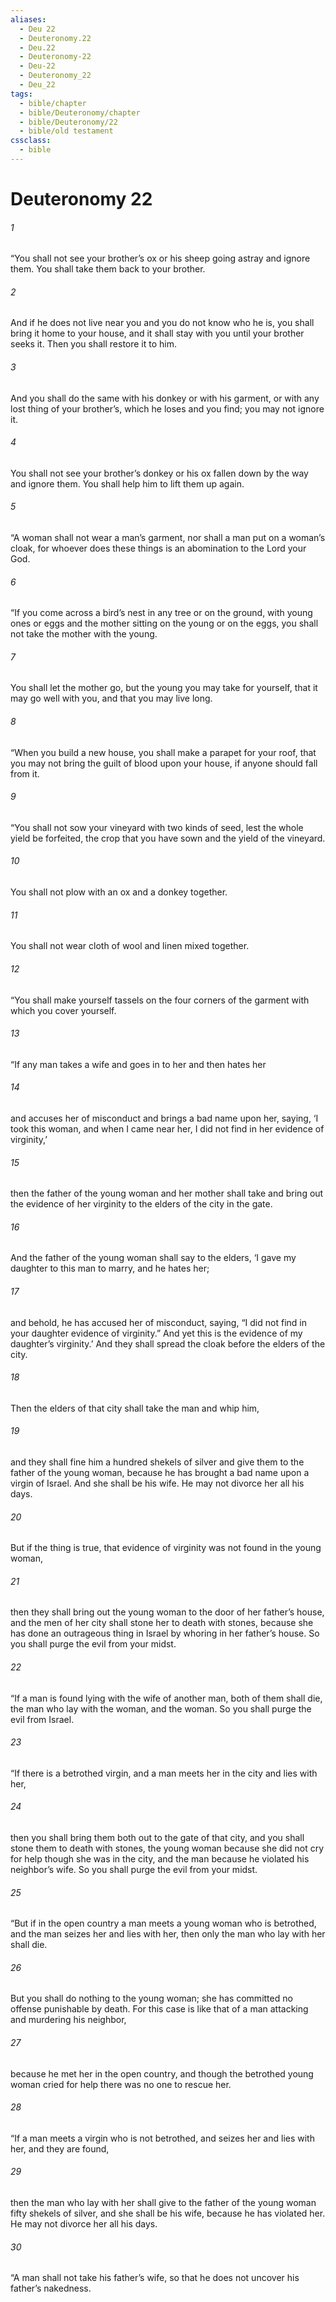 ```yaml
---
aliases:
  - Deu 22
  - Deuteronomy.22
  - Deu.22
  - Deuteronomy-22
  - Deu-22
  - Deuteronomy_22
  - Deu_22
tags:
  - bible/chapter
  - bible/Deuteronomy/chapter
  - bible/Deuteronomy/22
  - bible/old testament
cssclass:
  - bible
---
```


# Deuteronomy 22

###### 1
“You shall not see your brother’s ox or his sheep going astray and ignore them. You shall take them back to your brother.
###### 2
And if he does not live near you and you do not know who he is, you shall bring it home to your house, and it shall stay with you until your brother seeks it. Then you shall restore it to him.
###### 3
And you shall do the same with his donkey or with his garment, or with any lost thing of your brother’s, which he loses and you find; you may not ignore it.
###### 4
You shall not see your brother’s donkey or his ox fallen down by the way and ignore them. You shall help him to lift them up again.
###### 5
“A woman shall not wear a man’s garment, nor shall a man put on a woman’s cloak, for whoever does these things is an abomination to the Lord your God.
###### 6
“If you come across a bird’s nest in any tree or on the ground, with young ones or eggs and the mother sitting on the young or on the eggs, you shall not take the mother with the young.
###### 7
You shall let the mother go, but the young you may take for yourself, that it may go well with you, and that you may live long.
###### 8
“When you build a new house, you shall make a parapet for your roof, that you may not bring the guilt of blood upon your house, if anyone should fall from it.
###### 9
“You shall not sow your vineyard with two kinds of seed, lest the whole yield be forfeited, the crop that you have sown and the yield of the vineyard.
###### 10
You shall not plow with an ox and a donkey together.
###### 11
You shall not wear cloth of wool and linen mixed together.
###### 12
“You shall make yourself tassels on the four corners of the garment with which you cover yourself.
###### 13
“If any man takes a wife and goes in to her and then hates her
###### 14
and accuses her of misconduct and brings a bad name upon her, saying, ‘I took this woman, and when I came near her, I did not find in her evidence of virginity,’
###### 15
then the father of the young woman and her mother shall take and bring out the evidence of her virginity to the elders of the city in the gate.
###### 16
And the father of the young woman shall say to the elders, ‘I gave my daughter to this man to marry, and he hates her;
###### 17
and behold, he has accused her of misconduct, saying, “I did not find in your daughter evidence of virginity.” And yet this is the evidence of my daughter’s virginity.’ And they shall spread the cloak before the elders of the city.
###### 18
Then the elders of that city shall take the man and whip him,
###### 19
and they shall fine him a hundred shekels of silver and give them to the father of the young woman, because he has brought a bad name upon a virgin of Israel. And she shall be his wife. He may not divorce her all his days.
###### 20
But if the thing is true, that evidence of virginity was not found in the young woman,
###### 21
then they shall bring out the young woman to the door of her father’s house, and the men of her city shall stone her to death with stones, because she has done an outrageous thing in Israel by whoring in her father’s house. So you shall purge the evil from your midst.
###### 22
“If a man is found lying with the wife of another man, both of them shall die, the man who lay with the woman, and the woman. So you shall purge the evil from Israel.
###### 23
“If there is a betrothed virgin, and a man meets her in the city and lies with her,
###### 24
then you shall bring them both out to the gate of that city, and you shall stone them to death with stones, the young woman because she did not cry for help though she was in the city, and the man because he violated his neighbor’s wife. So you shall purge the evil from your midst.
###### 25
“But if in the open country a man meets a young woman who is betrothed, and the man seizes her and lies with her, then only the man who lay with her shall die.
###### 26
But you shall do nothing to the young woman; she has committed no offense punishable by death. For this case is like that of a man attacking and murdering his neighbor,
###### 27
because he met her in the open country, and though the betrothed young woman cried for help there was no one to rescue her.
###### 28
“If a man meets a virgin who is not betrothed, and seizes her and lies with her, and they are found,
###### 29
then the man who lay with her shall give to the father of the young woman fifty shekels of silver, and she shall be his wife, because he has violated her. He may not divorce her all his days.
###### 30
“A man shall not take his father’s wife, so that he does not uncover his father’s nakedness.


